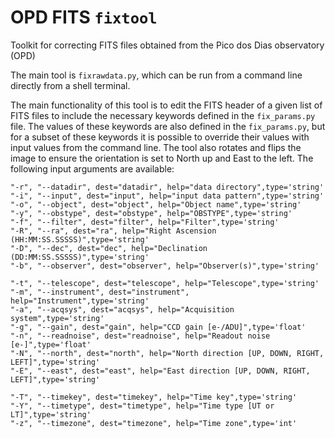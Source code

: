 # OPD FITS `fixtool`
Toolkit for correcting FITS files obtained from the Pico dos Dias observatory (OPD)

The main tool is `fixrawdata.py`, which can be run from a command line directly from a shell terminal. 

The main functionality of this tool is to edit the FITS header of a given list of FITS files to include the necessary keywords defined in the `fix_params.py` file. The values of these keywords are also defined in the `fix_params.py`, but for a subset of these keywords it is possible to override their values with input values from the command line. The tool also rotates and flips the image to ensure the orientation is set to North up and East to the left. The following input arguments are available:

```
"-r", "--datadir", dest="datadir", help="data directory",type='string'
"-i", "--input", dest="input", help="input data pattern",type='string'
"-o", "--object", dest="object", help="Object name",type='string'
"-y", "--obstype", dest="obstype", help="OBSTYPE",type='string'
"-f", "--filter", dest="filter", help="Filter",type='string'
"-R", "--ra", dest="ra", help="Right Ascension (HH:MM:SS.SSSSS)",type='string'
"-D", "--dec", dest="dec", help="Declination (DD:MM:SS.SSSSS)",type='string'
"-b", "--observer", dest="observer", help="Observer(s)",type='string'

"-t", "--telescope", dest="telescope", help="Telescope",type='string'
"-m", "--instrument", dest="instrument", help="Instrument",type='string'
"-a", "--acqsys", dest="acqsys", help="Acquisition system",type='string'
"-g", "--gain", dest="gain", help="CCD gain [e-/ADU]",type='float'
"-n", "--readnoise", dest="readnoise", help="Readout noise [e-]",type='float'
"-N", "--north", dest="north", help="North direction [UP, DOWN, RIGHT, LEFT]",type='string'
"-E", "--east", dest="east", help="East direction [UP, DOWN, RIGHT, LEFT]",type='string'

"-T", "--timekey", dest="timekey", help="Time key",type='string'
"-Y", "--timetype", dest="timetype", help="Time type [UT or LT]",type='string'
"-z", "--timezone", dest="timezone", help="Time zone",type='int'
```
